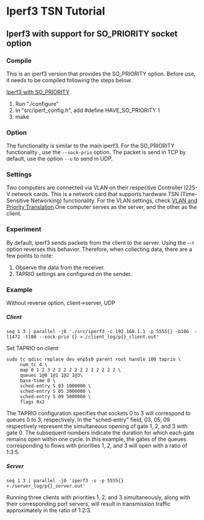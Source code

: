 # Iperf3 TSN Tutorial
## Iperf3 with support for SO_PRIORITY socket option
### Compile
This is an iperf3 version that provides the SO_PRIORITY option. Before use, it needs to be compiled following the steps below.

[Iperf3 with SO_PRIORITY](https://github.com/olerem/iperf/tree/so_priority)
1. Run "./configure"
2. In "src/iperf_config.h", add #define HAVE_SO_PRIORITY 1
3. make

### Option
The functionality is similar to the main iperf3. For the SO_PRIORITY functionality , use the ```--sock-prio``` option.
The packet is send in TCP by default, use the option ```--u``` to send in UDP.

### Settings
Two computers are connected via VLAN on their respective Controller I225-V network cards. This is a network card that supports hardware TSN (Time-Sensitive Networking) functionality.  For the VLAN settings, check [VLAN and Priority Translation](https://github.com/Adlink-ROS/TSN-tutorial/blob/main/priority-translation.md).One computer serves as the server, and the other as the client.


### Experiment 
By default, iperf3 sends packets from the client to the server. Using the --r option reverses this behavior. Therefore, when collecting data, there are a few points to note:

1. Observe the data from the receiver.
2. TAPRIO settings are configured on the sender.

### Example
Without reverse option, client->server, UDP
##### Client 
```
seq 1 3 | parallel -j0 './src/iperf3 -c 192.168.1.1 -p 5555{} -b10G  -l1472 -t100 --sock-prio {} >./client_log/p{}_client.out'

```
Set TAPRIO on client
```
sudo tc qdisc replace dev enp5s0 parent root handle 100 taprio \
     num_tc 4 \
     map 0 1 2 3 2 2 2 2 2 2 2 2 2 2 2 2 \
     queues 1@0 1@1 1@2 1@3\
     base-time 0 \
     sched-entry S 03 1000000 \
     sched-entry S 05 3000000 \
     sched-entry S 09 5000000 \
     flags 0x2 
```
The TAPRIO configuration specifies that sockets 0 to 3 will correspond to queues 0 to 3, respectively.
In the "sched-entry" field, 03, 05, 09 respectively represent the simultaneous opening of gate 1, 2, and 3 with gate 0. The subsequent numbers indicate the duration for which each gate remains open within one cycle. In this example, the gates of the queues corresponding to flows with priorities 1, 2, and 3 will open with a ratio of 1:3:5.
##### Server 
```
seq 1 3 | parallel -j0 'iperf3 -s -p 5555{} >./server_log/p{}_server.out'
```



Running three clients with priorities 1, 2, and 3 simultaneously, along with their corresponding port servers, will result in transmission traffic approximately in the ratio of 1:2:3.